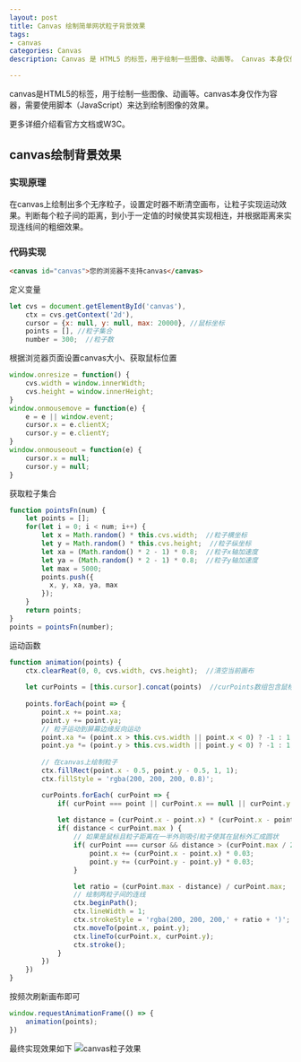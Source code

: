 ```yaml
---
layout: post
title: Canvas 绘制简单网状粒子背景效果
tags:
- canvas
categories: Canvas
description: Canvas 是 HTML5 的标签，用于绘制一些图像、动画等。 Canvas 本身仅作为容器，需要使用脚本（JavaScript）来达到绘制图像的效果。

---
```


canvas是HTML5的标签，用于绘制一些图像、动画等。canvas本身仅作为容器，需要使用脚本（JavaScript）来达到绘制图像的效果。

更多详细介绍看官方文档或W3C。

## canvas绘制背景效果

### 实现原理
在canvas上绘制出多个无序粒子，设置定时器不断清空画布，让粒子实现运动效果。判断每个粒子间的距离，到小于一定值的时候使其实现相连，并根据距离来实现连线间的粗细效果。

### 代码实现
```html
<canvas id="canvas">您的浏览器不支持canvas</canvas>
```
定义变量
```javascript
let cvs = document.getElementById('canvas'),
	ctx = cvs.getContext('2d'),
	cursor = {x: null, y: null, max: 20000}, //鼠标坐标
	points = [], //粒子集合
	number = 300;  //粒子数
```

根据浏览器页面设置canvas大小、获取鼠标位置
```javascript
window.onresize = function() {
	cvs.width = window.innerWidth;
	cvs.height = window.innerHeight;
}
window.onmousemove = function(e) {
	e = e || window.event;
	cursor.x = e.clientX;
	cursor.y = e.clientY;
}
window.onmouseout = function(e) {
	cursor.x = null;
	cursor.y = null;
}
```
获取粒子集合
```javascript
function pointsFn(num) {
	let points = [];
	for(let i = 0; i < num; i++) {
		let x = Math.random() * this.cvs.width;  //粒子横坐标
        let y = Math.random() * this.cvs.height;  //粒子纵坐标
        let xa = (Math.random() * 2 - 1) * 0.8;  //粒子x轴加速度
        let ya = (Math.random() * 2 - 1) * 0.8;  //粒子y轴加速度
        let max = 5000;
        points.push({
          x, y, xa, ya, max
        });
	}
	return points;
}
points = pointsFn(number);
```
运动函数
```javascript
function animation(points) {
	ctx.clearReat(0, 0, cvs.width, cvs.height);  //清空当前画布
	
	let curPoints = [this.cursor].concat(points)  //curPoints数组包含鼠标和所有粒子，用于判断相对位置
	
	points.forEach(point => {
		point.x += point.xa;
		point.y += point.ya;
		// 粒子运动到屏幕边缘反向运动
		point.xa *= (point.x > this.cvs.width || point.x < 0) ? -1 : 1;
		point.ya *= (point.y > this.cvs.width || point.y < 0) ? -1 : 1;
		
		// 在canvas上绘制粒子
		ctx.fillRect(point.x - 0.5, point.y - 0.5, 1, 1);
		ctx.fillStyle = 'rgba(200, 200, 200, 0.8)';

		curPoints.forEach( curPoint => {
			if( curPoint === point || curPoint.x == null || curPoint.y == null) return;  //如果是同个点则返回
	
			let distance = (curPoint.x - point.x) * (curPoint.x - point.x) + (curPoint.y - point.y) * (curPoint.y - point.y);  // 两点间的距离
			if( distance < curPoint.max ) {
				// 如果是鼠标且粒子距离在一半外则吸引粒子使其在鼠标外汇成圆状
				if( curPoint === cursor && distance > (curPoint.max / 2)) {
					point.x += (curPoint.x - point.x) * 0.03;
					point.y += (curPoint.y - point.y) * 0.03;
				}

				let ratio = (curPoint.max - distance) / curPoint.max;
				// 绘制两粒子间的连线
				ctx.beginPath();
				ctx.lineWidth = 1;
				ctx.strokeStyle = 'rgba(200, 200, 200,' + ratio + ')';
				ctx.moveTo(point.x, point.y);
				ctx.lineTo(curPoint.x, curPoint.y);
				ctx.stroke();
			}
		})
	})
}
```
按频次刷新画布即可 
```javascript
window.requestAnimationFrame(() => {
	animation(points);
})
```

最终实现效果如下
![canvas粒子效果](D:\node\blog\assets\20190322181947134-1554790028637.gif)